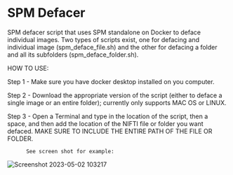 # SPM Defacer
 SPM defacer script that uses SPM standalone on Docker to deface individual images. Two types of scripts exist, one for defacing  and individual image (spm_deface_file.sh) and the other for defacing a folder and all its subfolders (spm_deface_folder.sh).

 HOW TO USE:
 
 Step 1 - Make sure you have docker desktop installed on you computer.

 Step 2 - Download the appropriate version of the script (either to deface a single image or an entire folder); currently only supports MAC OS or LINUX.  

 Step 3 - Open a Terminal and type in the location of the script, then a space, and then add the location of the NIFTI file or folder you want defaced. MAKE SURE TO INCLUDE THE ENTIRE PATH OF THE FILE OR FOLDER.   
 
          See screen shot for example:

![Screenshot 2023-05-02 103217](https://user-images.githubusercontent.com/92279821/235742157-1dfaa480-ae82-45a2-9fb6-b0839f725d3e.png)
